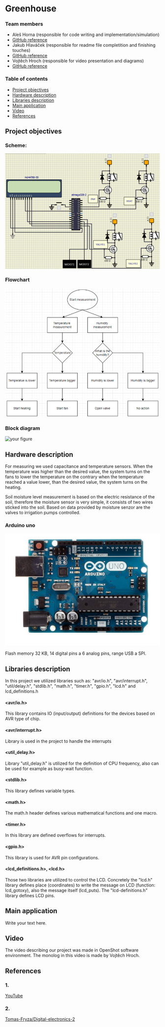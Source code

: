 # Greenhouse

### Team members

* Aleš Horna (responsible for code writing and implementation/simulation)
* [GitHub reference](https://github.com/xhorna16/Digital-electronics-2)
* Jakub Hlaváček (responsible for readme file completition and finishing touches)
* [GitHub reference](https://github.com/Jakubhl/Digital-electronics-2)
* Vojtěch Hroch (responsible for video presentation and diagrams)
* [GitHub reference](https://github.com/xhroch01/Digital-electronics-2)

### Table of contents

* [Project objectives](#objectives)
* [Hardware description](#hardware)
* [Libraries description](#libs)
* [Main application](#main)
* [Video](#video)
* [References](#references)

<a name="objectives"></a>

## Project objectives

### Scheme:

   ![your figure](IMAGES/celkoveschema.PNG)
   
### Flowchart
   ![your figure](IMAGES/stromfinal.PNG)

### Block diagram
   ![your figure](IMAGES/blokoveschéma.png)

## Hardware description
For measuring we used capacitance and temperature sensors. When the temperature was higher than the desired value, the system turns on the fans to lower the temperature on the contrary when the temperature reached a value lower, than the desired value, the system turns on the heating. 

Soil moisture level measurement is based on the electric resistance of the soil, therefore the moisture sensor is very simple, it consists of two wires sticked into the soil. Based on data provided by moisture senzor are the valves to irrigation pumps controlled.

### Arduino uno

   ![your figure](IMAGES/Arduino.PNG)

Flash memory 32 KB, 14 digital pins a 6 analog pins, range USB a SPI.

<a name="libs"></a>

## Libraries description
In this project we utilized libraries such as: "avr/io.h", "avr/interrupt.h", "util/delay.h", "stdlib.h", "math.h", "timer.h", "gpio.h", "lcd.h" and lcd_definitions.h

#### <avr/io.h>
This library contains IO (input/output) definitions for the devices based on AVR type of chip.

#### <avr/interrupt.h>
Library is used in the project to handle the interrupts

#### <util_delay.h>
Library "util_delay.h" is utilized for the definition of CPU frequency, also can be used for example as busy-wait function.

#### <stdlib.h>
This library defines variable types.

#### <math.h>
The math.h header defines various mathematical functions and one macro.

#### <timer.h>
In this library are defined overflows for interrupts.

#### <gpio.h>
This library is used for AVR pin configurations.

#### <lcd_definitions.h>, <lcd.h>
Those two libraries are utilized to control the LCD. Concretely the "lcd.h" library defines place (coordinates) to write the message on LCD (function: lcd_gotoxy), also the message itself (lcd_puts). The "lcd-definitions.h" library defines LCD pins.
## Main application

Write your text here.

<a name="video"></a>

## Video
The video describing our project was made in OpenShot software environment. The monolog in this video is made by Vojtěch Hroch.


<a name="references"></a>

## References

### 1. 
[YouTube](https://www.youtube.com/)

### 2. 
[Tomas-Fryza/Digital-electronics-2](https://github.com/tomas-fryza/Digital-electronics-2)
